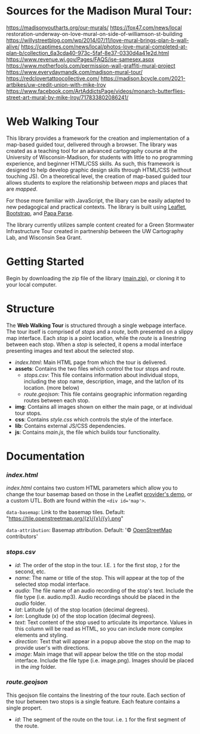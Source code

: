 # Sources for the Madison Mural Tour:
https://madisonyoutharts.org/our-murals/
https://fox47.com/news/local restoration-underway-on-love-mural-on-side-of-williamson-st-building
https://willystreetblog.com/wp/2014/07/11/love-mural-brings-plan-b-wall-alive/
https://captimes.com/news/local/photos-love-mural-completed-at-plan-b/collection_6a3cda40-973c-5faf-8e37-0330d4a41e2d.html
https://www.revenue.wi.gov/Pages/FAQS/ise-samesex.aspx
https://www.motherfools.com/permission-wall-graffiti-mural-project
https://www.everydaymandk.com/madison-mural-tour/
https://redclovertattoocollective.com/
https://madison.bcycle.com/2021-artbikes/uw-credit-union-with-mike-lroy
https://www.facebook.com/ArtAddictsPage/videos/monarch-butterflies-street-art-mural-by-mike-lroy/717833802086241/



# Web Walking Tour
This library provides a framework for the creation and implementation of a map-based guided tour, delivered through a browser. The library was created as a teaching tool for an advanced cartography course at the University of Wisconsin-Madison, for students with little to no programming experience, and beginner HTML/CSS skills. As such, this framework is designed to help develop graphic design skills through HTML/CSS (without touching JS). On a theoretical level, the creation of map-based guided tour allows students to explore the relationship between _maps_ and places that are _mapped_. 

For those more familiar with JavaScript, the libary can be easily adapted to new pedagogical and practical contexts. The library is built using [Leaflet](https://leafletjs.com/), [Bootstrap](https://getbootstrap.com/), and [Papa Parse](https://www.papaparse.com/). 

The library currently utilizes sample content created for a Green Stormwater Infrastructure Tour created in partnership between the UW Cartography Lab, and Wisconsin Sea Grant.

# Getting Started
Begin by downloading the zip file of the library ([main.zip](https://github.com/cartobaldrica/web-walking-tour/archive/refs/heads/main.zip)), or cloning it to your local computer.

# Structure
The __Web Walking Tour__ is structured through a single webpage interface. The tour itself is comprised of _stops_ and a _route_, both presented on a slippy map interface. Each _stop_ is a point location, while the _route_ is a linestring between each stop. When a _stop_ is selected, it opens a modal interface presenting images and text about the selected stop. 

- _index.html_: Main HTML page from which the tour is delivered.
- __assets__: Contains the two files which control the tour stops and route. 
    - _stops.csv_: This file contains information about individual stops, including the stop name, description, image, and the lat/lon of its location. (more below)
    - _route.geojson_: This file contains geographic information regarding routes between each stop.
- __img__: Contains all images shown on either the main page, or at individual tour stops.
- __css__: Contains _style.css_ which controls the style of the interface.
- __lib__: Contains external JS/CSS dependencies.
- __js__: Contains _main.js_, the file which builds tour functionality.

# Documentation

### _index.html_
_index.html_ contains two custom HTML parameters which allow you to change the tour basemap based on those in the Leaflet [provider's demo](https://leaflet-extras.github.io/leaflet-providers/preview/), or a custom UTL. Both are found within the `<div id='map'>`. 

`data-basemap`: Link to the basemap tiles. Default: "https://tile.openstreetmap.org/{z}/{x}/{y}.png"

`data-attribution`: Basemap attribution. Default: '&copy; <a href="https://www.openstreetmap.org/copyright">OpenStreetMap</a> contributors'

### _stops.csv_
- _id_: The order of the stop in the tour. I.E. `1` for the first stop, `2` for the second, etc. 
- _name_: The name or title of the stop. This will appear at the top of the selected stop modal interface. 
- _audio_: The file name of an audio recording of the stop's text. Include the file type (i.e. audio.mp3). Audio recordings should be placed in the _audio_ folder.  
- _lat_: Latitude (y) of the stop location (decimal degrees).
- _lon_: Longitude (x) of the stop location (decimal degrees).
- _text_: Text content of the stop used to articulate its importance. Values in this column will be read as HTML, so you can include more complex elements and styling. 
- _direction_: Text that will appear in a popup above the stop on the map to provide user's with directions. 
- _image_: Main image that will appear below the title on the stop modal interface. Include the file type (i.e. image.png). Images should be placed in the _img_ folder.

### _route.geojson_
This geojson file contains the linestring of the tour route. Each section of the tour between two stops is a single feature. Each feature contains a single propert.
- _id_: The segment of the route on the tour. i.e. `1` for the first segment of the route.


